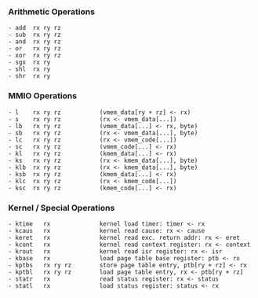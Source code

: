 
### Arithmetic Operations
    - add  rx ry rz
    - sub  rx ry rz
    - and  rx ry rz
    - or   rx ry rz
    - xor  rx ry rz
    - sgx  rx ry
    - shl  rx ry
    - shr  rx ry
### MMIO Operations
    - l    rx ry rz           (vmem_data[ry + rz] <- rx)
    - s    rx ry rz           (rx <- vmem_data[...])
    - lb   rx ry rz           (vmem_data[...] <- rx, byte)
    - sb   rx ry rz           (rx <- vmem_data[...], byte)
    - lc   rx ry rz           (rx <- vmem_code[...])
    - sc   rx ry rz           (vmem_code[...] <- rx)
    - kl   rx ry rz           (kmem_data[...] <- rx)
    - ks   rx ry rz           (rx <- kmem_data[...], byte)
    - klb  rx ry rz           (rx <- kmem_data[...], byte)
    - ksb  rx ry rz           (kmem_data[...] <- rx)
    - klc  rx ry rz           (rx <- kmem_code[...])
    - ksc  rx ry rz           (kmem_code[...] <- rx)


### Kernel / Special Operations
    - ktime   rx              kernel load timer: timer <- rx
    - kcaus   rx              kernel read cause: rx <- cause
    - keret   rx              kernel read exc. return addr: rx <- eret
    - kcont   rx              kernel read context register: rx <- context
    - krout   rx              kernel read isr register: rx <- isr
    - kbase   rx              load page table base register: ptb <- rx
    - kptbs   rx ry rz        store page table entry, ptb[ry + rz] <- rx
    - kptbl   rx ry rz        load page table entry, rx <- ptb[ry + rz]
    - statr   rx              read status register: rx <- status
    - statl   rx              load status register: status <- rx

